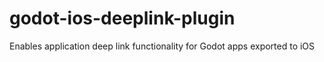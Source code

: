 # godot-ios-deeplink-plugin
Enables application deep link functionality for Godot apps exported to iOS
